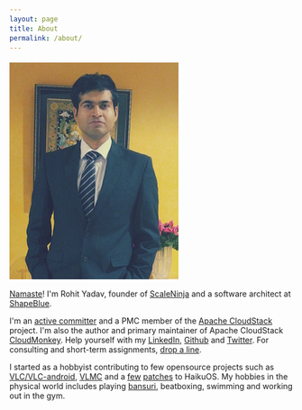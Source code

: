 ```yaml
---
layout: page
title: About
permalink: /about/
---
```


<img src="/assets/avatar-large.jpg" class="pull-left" style="margin-top: 5px; margin-right:10px"/>

[Namaste](http://en.wikipedia.org/wiki/Namaste)! I'm Rohit Yadav, founder of
[ScaleNinja](http://www.scaleninja.com) and a software architect at
[ShapeBlue](http://shapeblue.com).

I'm an [active
committer](https://github.com/apache/cloudstack/graphs/contributors) and a PMC
member of the [Apache CloudStack](http://cloudstack.apache.org) project.  I'm
also the author and primary maintainer of Apache CloudStack
[CloudMonkey](http://github.com/apache/cloudstack-cloudmonkey). Help yourself
with my [LinkedIn](https://linkedin.com/in/bhaisaab),
[Github](https://github.com/bhaisaab) and
[Twitter](https://twitter.com/_bhaisaab). For consulting and short-term
assignments, [drop a line](mailto:rohit@scaleninja.com).

I started as a hobbyist contributing to few opensource projects such as
[VLC/VLC-android](http://git.videolan.org/?p=vlc%2Fvlc-android.git&a=search&h=HEAD&st=author&s=Rohit+Yadav),
[VLMC](http://trac.videolan.org/vlmc) and a
[few](http://cgit.haiku-os.org/haiku/commit/?id=hrev39379)
[patches](http://cgit.haiku-os.org/haiku/commit/?id=hrev39378) to HaikuOS. My
hobbies in the physical world includes playing [bansuri](https://en.wikipedia.org/wiki/Bansuri),
beatboxing, swimming and working out in the gym.
